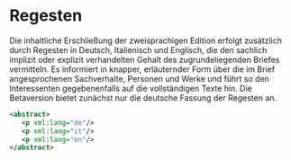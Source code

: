 # Regesten

Die inhaltliche Erschließung der zweisprachigen Edition erfolgt zusätzlich durch Regesten in Deutsch, Italienisch und Englisch, die den sachlich implizit oder explizit verhandelten Gehalt des zugrundeliegenden Briefes vermitteln. 
Es informiert in knapper, erläuternder Form über die im Brief angesprochenen Sachverhalte, Personen und Werke und führt so den Interessenten gegebenenfalls auf die vollständigen Texte hin.
Die Betaversion bietet zunächst nur die deutsche Fassung der Regesten an.

```xml
<abstract>
   <p xml:lang="de"/>
   <p xml:lang="it"/>
   <p xml:lang="en"/>
</abstract>
```
